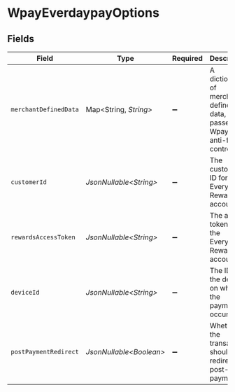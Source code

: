 # WpayEverdaypayOptions


## Fields

| Field                                                                               | Type                                                                                | Required                                                                            | Description                                                                         | Example                                                                             |
| ----------------------------------------------------------------------------------- | ----------------------------------------------------------------------------------- | ----------------------------------------------------------------------------------- | ----------------------------------------------------------------------------------- | ----------------------------------------------------------------------------------- |
| `merchantDefinedData`                                                               | Map\<String, *String*>                                                              | :heavy_minus_sign:                                                                  | A dictionary of merchant defined data, to be passed to Wpay for anti-fraud control. |                                                                                     |
| `customerId`                                                                        | *JsonNullable\<String>*                                                             | :heavy_minus_sign:                                                                  | The customer ID for the Everyday Rewards account.                                   |                                                                                     |
| `rewardsAccessToken`                                                                | *JsonNullable\<String>*                                                             | :heavy_minus_sign:                                                                  | The access token for the Everyday Rewards account.                                  |                                                                                     |
| `deviceId`                                                                          | *JsonNullable\<String>*                                                             | :heavy_minus_sign:                                                                  | The ID of the device on which the payment is occuring.                              |                                                                                     |
| `postPaymentRedirect`                                                               | *JsonNullable\<Boolean>*                                                            | :heavy_minus_sign:                                                                  | Whether the transaction should redirect post-payment                                | true                                                                                |